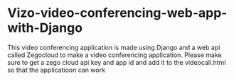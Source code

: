 # Vizo-video-conferencing-web-app-with-Django
This video conferencing application is made using Django and a web api called Zegocloud to make a video conferencing application. Please make sure to get a zego cloud api key and app id and add it to the videocall.html so that the applicatioon can work
